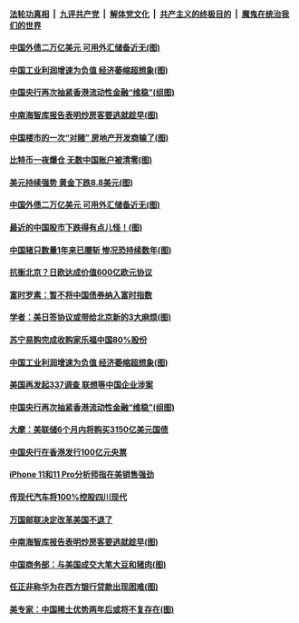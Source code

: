 ####  [法轮功真相](../../../../basic/blob/master/README.md?t=09280713) &nbsp;|&nbsp; [九评共产党](../../../../9ping.md/blob/master/README.md?t=09280713) &nbsp;|&nbsp; [解体党文化](../../../../jtdwh.md/blob/master/README.md?t=09280713)  &nbsp;|&nbsp; [共产主义的终极目的](../../../../gczydzjmd.md/blob/master/README.md?t=09280713) &nbsp;|&nbsp; [魔鬼在统治我们的世界](../../../../mgztzwmdsj.md/blob/master/README.md?t=09280713) 

#### [中国外债二万亿美元 可用外汇储备近无(图)](../pages/p5/908744.md?t=09280713) 

#### [中国工业利润增速为负值 经济萎缩超想象(图)](../pages/p5/908719.md?t=09280713) 

#### [中国央行再次抽紧香港流动性金融“维稳”(组图)](../pages/p5/908709.md?t=09280713) 

#### [中南海智库报告表明炒房客要逃就趁早(图)](../pages/p5/908588.md?t=09280713) 

#### [中国楼市的一次“对赌” 房地产开发商输了(图)](../pages/p5/908617.md?t=09280713) 

#### [比特币一夜爆仓 无数中国账户被清零(图)](../pages/p5/908611.md?t=09280713) 

#### [美元持续强势 黄金下跌8.8美元(图)](../pages/p5/908779.md?t=09280713) 

#### [中国外债二万亿美元 可用外汇储备近无(图)](../pages/p5/908744.md?t=09280713) 

#### [最近的中国股市下跌得有点儿怪！(图)](../pages/p5/908745.md?t=09280713) 

#### [中国猪只数量1年来已腰斩 惨况恐持续数年(图)](../pages/p5/908762.md?t=09280713) 

#### [抗衡北京？日欧达成价值600亿欧元协议](../pages/p5/908760.md?t=09280713) 

#### [富时罗素：暂不将中国债券纳入富时指数](../pages/p5/908746.md?t=09280713) 

#### [学者：美日签协议或带给北京新的3大麻烦(图)](../pages/p5/908758.md?t=09280713) 

#### [苏宁易购完成收购家乐福中国80%股份](../pages/p5/908722.md?t=09280713) 

#### [中国工业利润增速为负值 经济萎缩超想象(图)](../pages/p5/908719.md?t=09280713) 

#### [美国再发起337调查 联想等中国企业涉案](../pages/p5/908714.md?t=09280713) 

#### [中国央行再次抽紧香港流动性金融“维稳”(组图)](../pages/p5/908709.md?t=09280713) 

#### [大摩：美联储6个月内将购买3150亿美元国债](../pages/p5/908667.md?t=09280713) 

#### [中国央行在香港发行100亿元央票](../pages/p5/908665.md?t=09280713) 

#### [iPhone 11和11 Pro分析师指在美销售强劲](../pages/p5/908664.md?t=09280713) 

#### [传现代汽车将100%控股四川现代](../pages/p5/908663.md?t=09280713) 

#### [万国邮联决定改革美国不退了](../pages/p5/908648.md?t=09280713) 

#### [中南海智库报告表明炒房客要逃就趁早(图)](../pages/p5/908588.md?t=09280713) 

#### [中国商务部：与美国成交大笔大豆和猪肉(图)](../pages/p5/908641.md?t=09280713) 

#### [任正非称华为在西方银行贷款出现困难(图)](../pages/p5/908639.md?t=09280713) 

#### [美专家：中国稀土优势两年后或将不复存在(图)](../pages/p5/908633.md?t=09280713) 

